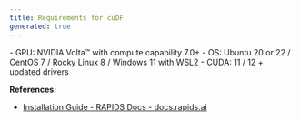```yaml
---
title: Requirements for cuDF
generated: true
---
```


<div markdown="1" class="ans">
- GPU: NVIDIA Volta™ with compute capability 7.0+
- OS: Ubuntu 20 or 22 / CentOS 7 / Rocky Linux 8 / Windows 11 with WSL2
- CUDA: 11 / 12 + updated drivers
</div>

**References:**
- [Installation Guide - RAPIDS Docs - docs.rapids.ai](https://docs.rapids.ai/install#system-req)
